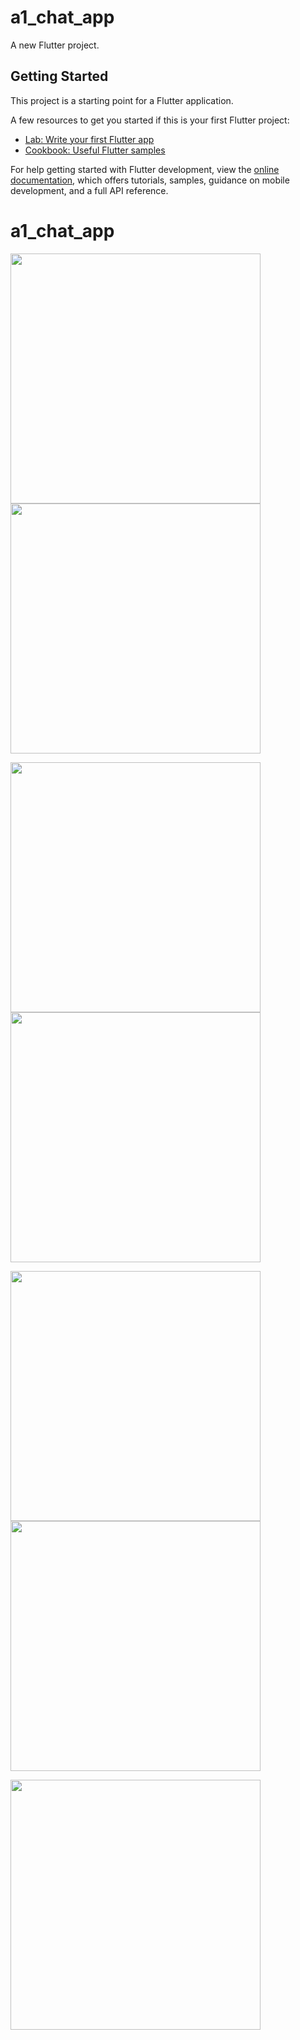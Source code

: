 # a1_chat_app

A new Flutter project.

## Getting Started

This project is a starting point for a Flutter application.

A few resources to get you started if this is your first Flutter project:

- [Lab: Write your first Flutter app](https://docs.flutter.dev/get-started/codelab)
- [Cookbook: Useful Flutter samples](https://docs.flutter.dev/cookbook)

For help getting started with Flutter development, view the
[online documentation](https://docs.flutter.dev/), which offers tutorials,
samples, guidance on mobile development, and a full API reference.
# a1_chat_app

<img src="https://github.com/aymansainshy/a1_chat_app/blob/main/assets/images/sh3.jpeg" width="400">   <img src="https://github.com/aymansainshy/a1_chat_app/blob/main/assets/images/sh4.jpeg" width="400">

<img src="https://github.com/aymansainshy/a1_chat_app/blob/main/assets/images/sh6.jpeg" width="400">   <img src="https://github.com/aymansainshy/a1_chat_app/blob/main/assets/images/sh7.jpeg" width="400">

<img src="https://github.com/aymansainshy/a1_chat_app/blob/main/assets/images/sh5.jpeg" width="400">   <img src="https://github.com/aymansainshy/a1_chat_app/blob/main/assets/images/sh2.jpeg" width="400">

<img src="https://github.com/aymansainshy/a1_chat_app/blob/main/assets/images/sh1.jpeg" width="400">


